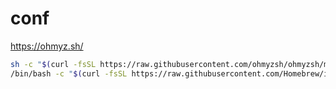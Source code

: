 conf
====

https://ohmyz.sh/

```sh
sh -c "$(curl -fsSL https://raw.githubusercontent.com/ohmyzsh/ohmyzsh/master/tools/install.sh)"
/bin/bash -c "$(curl -fsSL https://raw.githubusercontent.com/Homebrew/install/HEAD/install.sh)"

```
